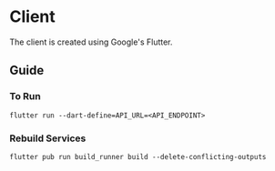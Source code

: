 # Client
The client is created using Google's Flutter.

## Guide

### To Run
`flutter run --dart-define=API_URL=<API_ENDPOINT>`

### Rebuild Services
`flutter pub run build_runner build --delete-conflicting-outputs`
